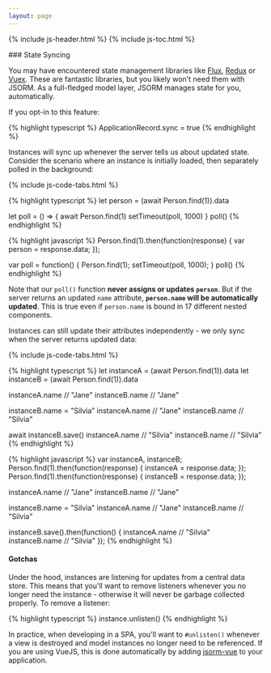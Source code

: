 ```yaml
---
layout: page
---
```


{% include js-header.html %}
{% include js-toc.html %}

<div markdown="1" class="col-md-8 col-md-offset-1">
### State Syncing

You may have encountered state management libraries like [Flux](https://facebook.github.io/flux/docs/overview.html),
[Redux](https://redux.js.org) or [Vuex](https://vuex.vuejs.org/en/intro.html). These are fantastic libraries, but you likely won't need them with JSORM. As a full-fledged model layer, JSORM manages state for you, automatically.

If you opt-in to this feature:

{% highlight typescript %}
ApplicationRecord.sync = true
{% endhighlight %}

Instances will sync up whenever the server tells us about updated state.
Consider the scenario where an instance is initially loaded, then separately polled in the background:

{% include js-code-tabs.html %}
<div markdown="1" class="code-tabs">
  {% highlight typescript %}
  let person = (await Person.find(1)).data

  let poll = () => {
    await Person.find(1)
    setTimeout(poll, 1000)
  }
  poll()
  {% endhighlight %}

  {% highlight javascript %}
  Person.find(1).then(function(response) {
    var person = response.data;
  });

  var poll = function() {
    Person.find(1);
    setTimeout(poll, 1000);
  }
  poll()
  {% endhighlight %}
</div>

Note that our `poll()` function **never assigns or updates `person`**.
But if the server returns an updated `name` attribute, **`person.name`
will be automatically updated**. This is true even if `person.name`
is bound in 17 different nested components.

Instances can still update their attributes independently - we only sync
when the server returns updated data:

{% include js-code-tabs.html %}
<div markdown="1" class="code-tabs">
  {% highlight typescript %}
  let instanceA = (await Person.find(1)).data
  let instanceB = (await Person.find(1)).data

  instanceA.name // "Jane"
  instanceB.name // "Jane"

  instanceB.name = "Silvia"
  instanceA.name // "Jane"
  instanceB.name // "Silvia"

  await instanceB.save()
  instanceA.name // "Silvia"
  instanceB.name // "Silvia"
  {% endhighlight %}

  {% highlight javascript %}
  var instanceA, instanceB;
  Person.find(1).then(function(response) {
    instanceA = response.data;
  });
  Person.find(1).then(function(response) {
    instanceB = response.data;
  });

  instanceA.name // "Jane"
  instanceB.name // "Jane"

  instanceB.name = "Silvia"
  instanceA.name // "Jane"
  instanceB.name // "Silvia"

  instanceB.save().then(function() {
    instanceA.name // "Silvia"
    instanceB.name // "Silvia"
  });
  {% endhighlight %}
</div>

#### Gotchas

Under the hood, instances are listening for updates from a central data
store. This means that you'll want to remove listeners whenever you no
longer need the instance - otherwise it will never be garbage collected
properly. To remove a listener:

{% highlight typescript %}
instance.unlisten()
{% endhighlight %}

In practice, when developing in a SPA, you'll want to `#unlisten()`
whenever a view is destroyed and model instances no longer need to be referenced. If
you are using VueJS, this is done automatically by adding [jsorm-vue](https://github.com/jsonapi-suite/jsorm-vue)
to your application.
